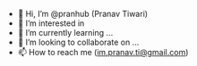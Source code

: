 - 👋 Hi, I’m @pranhub (Pranav Tiwari)
- 👀 I’m interested in 
- 🌱 I’m currently learning ...
- 💞️ I’m looking to collaborate on ...
- 📫 How to reach me (im.pranav.ti@gmail.com)

<!---
pranhub/pranhub is a ✨ special ✨ repository because its `README.md` (this file) appears on your GitHub profile.
You can click the Preview link to take a look at your changes.
--->
